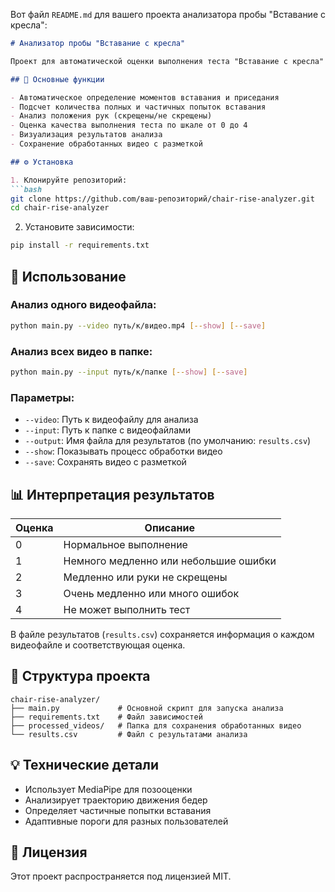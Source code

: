 Вот файл `README.md` для вашего проекта анализатора пробы "Вставание с кресла":

```markdown
# Анализатор пробы "Вставание с кресла"

Проект для автоматической оценки выполнения теста "Вставание с кресла" с использованием компьютерного зрения и библиотеки MediaPipe.

## 📌 Основные функции

- Автоматическое определение моментов вставания и приседания
- Подсчет количества полных и частичных попыток вставания
- Анализ положения рук (скрещены/не скрещены)
- Оценка качества выполнения теста по шкале от 0 до 4
- Визуализация результатов анализа
- Сохранение обработанных видео с разметкой

## ⚙️ Установка

1. Клонируйте репозиторий:
```bash
git clone https://github.com/ваш-репозиторий/chair-rise-analyzer.git
cd chair-rise-analyzer
```

2. Установите зависимости:
```bash
pip install -r requirements.txt
```

## 🚀 Использование

### Анализ одного видеофайла:
```bash
python main.py --video путь/к/видео.mp4 [--show] [--save]
```

### Анализ всех видео в папке:
```bash
python main.py --input путь/к/папке [--show] [--save]
```

### Параметры:
- `--video`: Путь к видеофайлу для анализа
- `--input`: Путь к папке с видеофайлами
- `--output`: Имя файла для результатов (по умолчанию: `results.csv`)
- `--show`: Показывать процесс обработки видео
- `--save`: Сохранять видео с разметкой

## 📊 Интерпретация результатов

Оценка | Описание
---|---
0 | Нормальное выполнение
1 | Немного медленно или небольшие ошибки
2 | Медленно или руки не скрещены
3 | Очень медленно или много ошибок
4 | Не может выполнить тест

В файле результатов (`results.csv`) сохраняется информация о каждом видеофайле и соответствующая оценка.

## 📂 Структура проекта

```
chair-rise-analyzer/
├── main.py             # Основной скрипт для запуска анализа
├── requirements.txt    # Файл зависимостей
├── processed_videos/   # Папка для сохранения обработанных видео
└── results.csv         # Файл с результатами анализа
```

## 💡 Технические детали

- Использует MediaPipe для позооценки
- Анализирует траекторию движения бедер
- Определяет частичные попытки вставания
- Адаптивные пороги для разных пользователей

## 📝 Лицензия

Этот проект распространяется под лицензией MIT.